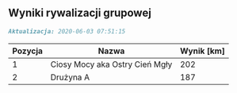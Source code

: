 ## Wyniki rywalizacji grupowej

```markdown
Aktualizacja: 2020-06-03 07:51:15
```

Pozycja | Nazwa | Wynik [km] |
------------ | -------------  | -------------
 1 |Ciosy Mocy aka Ostry Cień Mgły | 202 
 2 |Drużyna A | 187